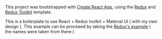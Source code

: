 This project was bootstrapped with [Create React App](https://github.com/facebook/create-react-app), using the [Redux](https://redux.js.org/) and [Redux Toolkit](https://redux-toolkit.js.org/) template.

This is a boilerplate to use React + Redux toolkit + Material UI ( with my own design ),
This example can be proceeed by taking the [Redux's example](https://redux.js.org/tutorials/essentials/part-2-app-structure) ( the names were taken from there )